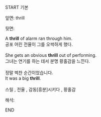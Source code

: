 START
기본

앞면:
thrill


뒷면:
<div>A <strong>thrill</strong> of alarm ran through him. </div><div><div>공포 어린 전율이 그를 오싹하게 했다.</div></div><div><br></div><div><div>She gets an obvious <strong>thrill</strong> out of performing. </div><div><div>그녀는 연기를 하는 데서 분명 황홀감을 느낀다.</div></div></div><div><br></div><div><div><div>정말 벅찬 순간이었습니다.</div></div><div><div>It was a big <strong>thrill</strong>.</div></div></div><div><br></div><div>스릴 , 전율 , 감동[흥분]시키다 , 황홀감</div>


해석:

END